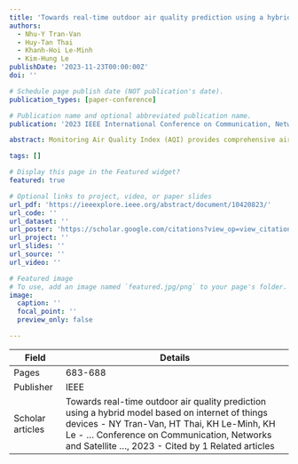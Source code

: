 ```yaml
---
title: 'Towards real-time outdoor air quality prediction using a hybrid model based on internet of things devices'
authors:
  - Nhu-Y Tran-Van
  - Huy-Tan Thai
  - Khanh-Hoi Le-Minh
  - Kim-Hung Le
publishDate: '2023-11-23T00:00:00Z'
doi: ''

# Schedule page publish date (NOT publication's date).
publication_types: [paper-conference]

# Publication name and optional abbreviated publication name.
publication: '2023 IEEE International Conference on Communication, Networks and Satellite (COMNETSAT)'

abstract: Monitoring Air Quality Index (AQI) provides comprehensive air quality and valuable information about health risks and environmental impacts. The proliferation of IoT devices has enabled real-time AQI prediction by allowing individuals to locally collect and analyze air quality. However, deploying these AQI prediction models on resource-constrained IoT devices poses significant challenges, including computational limitations, model optimization, and data synchronization. In this paper, we propose a hybrid model combining convolutional neural networks and long short-term memory networks to predict the hourly air quality index. Our proposed model achieved a high accuracy of 95% while maintaining a lightweight model size. These results demonstrate that the proposed model can operate effectively on resource-constrained devices, such as the Raspberry Pi 3, without impacting other tasks.

tags: []

# Display this page in the Featured widget?
featured: true

# Optional links to project, video, or paper slides
url_pdf: 'https://ieeexplore.ieee.org/abstract/document/10420823/'
url_code: ''
url_dataset: ''
url_poster: 'https://scholar.google.com/citations?view_op=view_citation&hl=en&user=6bDvWw0AAAAJ&pagesize=100&citation_for_view=6bDvWw0AAAAJ:BqipwSGYUEgC'
url_project: ''
url_slides: ''
url_source: ''
url_video: ''

# Featured image
# To use, add an image named `featured.jpg/png` to your page's folder.
image:
  caption: ''
  focal_point: ''
  preview_only: false

---
```


|Field|Details|
|-----|-------|
|Pages|683-688|
|Publisher|IEEE|
|Scholar articles|Towards real-time outdoor air quality prediction using a hybrid model based on internet of things devices - NY Tran-Van, HT Thai, KH Le-Minh, KH Le - … Conference on Communication, Networks and Satellite …, 2023 - Cited by 1 Related articles|

